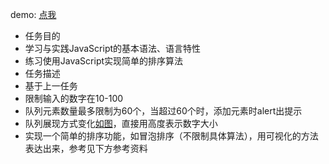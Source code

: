 demo: [点我](http://www.thebestlanguageintheworld.com/)

- 任务目的
 - 学习与实践JavaScript的基本语法、语言特性
 - 练习使用JavaScript实现简单的排序算法
- 任务描述
 - 基于上一任务
 - 限制输入的数字在10-100
 - 队列元素数量最多限制为60个，当超过60个时，添加元素时alert出提示
 - 队列展现方式变化[如图](http://7xrp04.com1.z0.glb.clouddn.com/task_2_19_1.jpg)，直接用高度表示数字大小
 - 实现一个简单的排序功能，如冒泡排序（不限制具体算法），用可视化的方法表达出来，参考见下方参考资料
